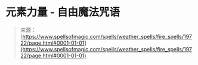 <!--yml

category: 未分类

date: 2024-06-12 19:01:57

-->

# 元素力量 - 自由魔法咒语

> 来源：[https://www.spellsofmagic.com/spells/weather_spells/fire_spells/19722/page.html#0001-01-01](https://www.spellsofmagic.com/spells/weather_spells/fire_spells/19722/page.html#0001-01-01)
